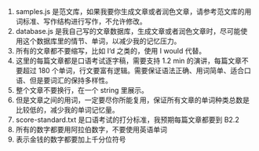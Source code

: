 1. samples.js 是范文库，如果我要你生成文章或者润色文章，请参考范文库的用词标准、写作结构进行写作，不允许修改。
2. database.js 是我自己写的文章数据库，生成文章或者润色文章时，尽可能使用这个数据库里的情节、单词，以减少我的记忆压力。
3. 所有的文章都不要缩写，比如 I‘d 之类的，使用 I would 代替。
5. 这里的每篇文章都是口语考试逐字稿，需要支持 1.2 min 的演讲，每篇文章不要超过 180 个单词，行文要富有逻辑。需要保证语法正确、用词简单、适合口语、但是要词汇的保持多样性。
6. 整个文章不要换行，在一个 string 里展示。
7. 但是文章之间的用词，一定要尽你所能复用，保证所有文章的单词种类总数是比较低的，减少我的单词记忆量。
8. score-standard.txt 是口语考试的打分标准，我预期每篇文章都要到 B2.2 
9. 所有的数字都要用阿拉伯数字，不要使用英语单词
10. 表示金钱的数字都要加上千分位符号